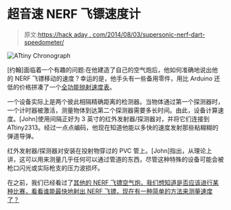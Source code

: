 # 超音速 NERF 飞镖速度计

> 原文:[https://hack aday . com/2014/08/03/supersonic-nerf-dart-speedometer/](https://hackaday.com/2014/08/03/supersonic-nerf-dart-speedometer/)

![ATtiny Chronograph](../Images/43871d8ac378364f3da7bde67afbf0c6.png)

[约翰]面临着一个有趣的问题:在他建造了自己的空气炮后，他如何准确地说出他的 NERF 飞镖移动的速度？幸运的是，他手头有一些备用零件，用比 Arduino 还低的价格拼凑了一个[全功能抛射速度表](http://www.instructables.com/id/Attiny-projectile-speedometer/)。

一个设备实际上是两个彼此相隔精确距离的检测器。当物体通过第一个探测器时，一个计时器被激活，测量物体到达第二个探测器需要多长时间。由此，设备计算速度。[John]使用间隔正好为 3 英寸的红外发射器/探测器对，并将它们连接到 ATtiny2313。经过一点点编码，他现在知道他能以多快的速度发射那些粘糊糊的弹道导弹。

红外发射器/探测器对安装在投射物穿过的 PVC 管上。[John]指出，从理论上讲，这可以用来测量几乎任何可以通过管道的东西，尽管这种特殊的设备可能会被枪口闪光或实际枪支的压力波损坏。

在之前，我们已经看过了[其他的 NERF 飞镖空气炮，我们想知道是否应该进行某种比赛，看看谁能最快地射出 NERF 飞镖，现在有一种简单的方法来测量速度了？](http://hackaday.com/2012/09/18/how-to-build-an-extremely-powerful-nerf-gun/)